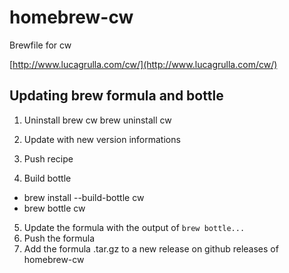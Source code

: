 # homebrew-cw
Brewfile for cw

[http://www.lucagrulla.com/cw/](http://www.lucagrulla.com/cw/)

## Updating brew formula and bottle
1. Uninstall brew cw
    brew uninstall cw
    
2. Update  with new version informations
3. Push recipe
4. Build bottle
  * brew install --build-bottle cw
  * brew bottle cw
    
5. Update the formula with the output of `brew bottle...` 
6. Push the formula
7. Add the formula .tar.gz to a new release on github releases of homebrew-cw
